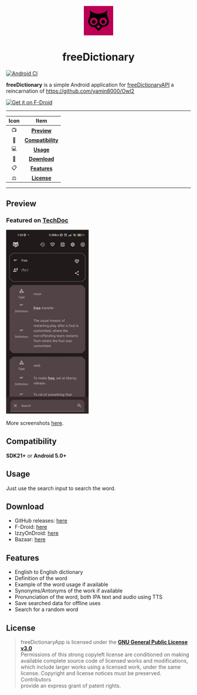 <div align="center">
<img src="app/src/main/ic_launcher-playstore.png"
    alt="Get it on F-Droid"
    height="80">
<h1>freeDictionary</h1>
</div>

[![Android CI](https://github.com/yamin8000/freeDictionaryApp/actions/workflows/android.yml/badge.svg)](https://github.com/yamin8000/freeDictionaryApp/actions/workflows/android.yml)

**freeDictionary** is a simple Android application
for [freeDictionaryAPI](https://dictionaryapi.dev/) a reincarnation
of https://github.com/yamin8000/Owl2

[<img src="https://fdroid.gitlab.io/artwork/badge/get-it-on.png"
alt="Get it on F-Droid"
height="80">](https://f-droid.org/packages/io.github.yamin8000.owl)

---

| Icon |                Item                 |
|:----:|:-----------------------------------:|
|  📺  |       [**Preview**](#Preview)       |
|  📱  | [**Compatibility**](#Compatibility) |
|  💻  |         [**Usage**](#Usage)         |
|  📩  |      [**Download**](#Download)      |
|  📋  |      [**Features**](#Features)      |
|  ⚖️  |       [**License**](#License)       |

---

## Preview

### Featured on [TechDoc](https://www.youtube.com/watch?v=vlf0jEFHR74&t=59s)

<img src="/screenshots/1.4.0/photo_2023-09-11_01-55-29.jpg" alt="preview" width="225"/>

More screenshots [here](./screenshots).

## Compatibility

**SDK21+** or **Android 5.0+**

## Usage

Just use the search input to search the word.

## Download

- GitHub releases: [here](https://github.com/yamin8000/freeDictionaryApp/releases)
- F-Droid: [here](https://f-droid.org/packages/io.github.yamin8000.owl)
- IzzyOnDroid: [here](https://apt.izzysoft.de/fdroid/index/apk/io.github.yamin8000.owl)
- Bazaar: [here](https://cafebazaar.ir/app/io.github.yamin8000.owl)

## Features

- English to English dictionary
- Definition of the word
- Example of the word usage if available
- Synonyms/Antonyms of the work if available
- Pronunciation of the word, both IPA text and audio using TTS
- Save searched data for offline uses
- Search for a random word

## License

> freeDictionaryApp is licensed under the **[GNU General Public License v3.0](./LICENSE)**  
> Permissions of this strong copyleft license are conditioned on making  
> available complete source code of licensed works and modifications,  
> which include larger works using a licensed work, under the same  
> license. Copyright and license notices must be preserved. Contributors  
> provide an express grant of patent rights.
